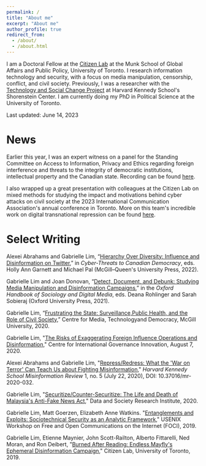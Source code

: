 ```yaml
---
permalink: /
title: "About me"
excerpt: "About me"
author_profile: true
redirect_from: 
  - /about/
  - /about.html
---
```

I am a Doctoral Fellow at the [Citizen Lab](https://citizenlab.ca/) at the Munk School of Global Affairs and Public Policy, University of Toronto. I research information technology and security, with a focus on media manipulation, censorship, conflict, and civil society. Previously, I was a researcher with the [Technology and Social Change Project](https://shorensteincenter.org/programs/technology-social-change/) at Harvard Kennedy School's Shorenstein Center. I am currently doing my PhD in Political Science at the University of Toronto.

Last updated: June 14, 2023

News
======
Earlier this year, I was an expert witness on a panel for the Standing Committee on Access to Information, Privacy and Ethics regarding foreign interference and threats to the integrity of democratic institutions, intellectual property and the Canadian state. Recording can be found [here](https://www.ourcommons.ca/DocumentViewer/en/44-1/ETHI/meeting-61/notice).

I also wrapped up a great presentation with colleagues at the Citizen Lab on mixed methods for studying the impact and motivations behind cyber attacks on civil society at the 2023 International Communication Association's annual conference in Toronto. More on this team's incredible work on digital transnational repression can be found [here](https://citizenlab.ca/2022/03/psychological-emotional-war-digital-transnational-repression-canada/).

Select Writing
======
Alexei Abrahams and Gabrielle Lim, “[Hierarchy Over Diversity: Influence and Disinformation on Twitter](https://www.mqup.ca/cyber-threats-to-canadian-democracy-products-9780228011477.php),” in *Cyber-Threats to Canadian Democracy*, eds. Holly Ann Garnett and Michael Pal (McGill–Queen's University Press, 2022).

Gabrielle Lim and Joan Donovan, “[Detect, Document, and Debunk: Studying Media Manipulation and Disinformation Campaigns](https://www.oxfordhandbooks.com/view/10.1093/oxfordhb/9780197510636.001.0001/oxfordhb-9780197510636-e-44),” in the *Oxford Handbook of Sociology and Digital Media*, eds. Deana Rohlinger and Sarah Sobieraj (Oxford University Press, 2021).

Gabrielle Lim, “[Frustrating the State: Surveillance,Public Health, and the Role of Civil Society](https://www.mediatechdemocracy.com/work/frustrating-the-state-surveillance-public-health-and-the-role-of-civil-society),” Centre for Media, Technologyand Democracy, McGill University, 2020.

Gabrielle Lim, "[The Risks of Exaggerating Foreign Influence Operations and Disinformation](https://www.cigionline.org/articles/risks-exaggerating-foreign-influence-operations-and-disinformation)," Centre for International Governance Innovation, August 7, 2020.

Alexei Abrahams and Gabrielle Lim, "[Repress/Redress: What the 'War on Terror' Can Teach Us about Fighting Misinformation](https://doi.org/10.37016/mr-2020-032)," *Harvard Kennedy School Misinformation Review* 1, no. 5 (July 22, 2020), DOI: 10.37016/mr-2020-032.

Gabrielle Lim, "[Securitize/Counter-Securitize: The Life and Death of Malaysia's Anti-Fake News Act](https://datasociety.net/library/securitize-counter-securitize/)," Data and Society Research Institute, 2020.

Gabrielle Lim, Matt Goerzen, Elizabeth Anne Watkins. "[Entanglements and Exploits: Sociotechnical Security as an Analytic Framework](https://www.usenix.org/conference/foci19/presentation/goerzen)," USENIX Workshop on Free and Open Communications on the Internet (FOCI), 2019.

Gabrielle Lim, Etienne Maynier, John Scott-Railton, Alberto Fittarelli, Ned Moran, and Ron Deibert, "[Burned After Reading: Endless Mayfly's Ephemeral Disinformation Campaign](https://citizenlab.ca/2019/05/burned-after-reading-endless-mayflys-ephemeral-disinformation-campaign/)," Citizen Lab, University of Toronto, 2019.
